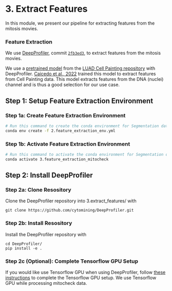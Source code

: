 # 3. Extract Features

In this module, we present our pipeline for extracting features from the mitosis movies.


### Feature Extraction

We use [DeepProfiler](https://github.com/cytomining/DeepProfiler), commit [`2fb3ed3`](https://github.com/cytomining/DeepProfiler/commit/2fb3ed3027cded6676b7e409687322ef67491ec7), to extract features from the mitosis movies. 

We use a [pretrained model](https://github.com/broadinstitute/luad-cell-painting/tree/main/outputs/efn_pretrained/checkpoint) from the [LUAD Cell Painting repository](https://github.com/broadinstitute/luad-cell-painting) with DeepProfiler.
[Caicedo et al., 2022](https://www.molbiolcell.org/doi/10.1091/mbc.E21-11-0538) trained this model to extract features from Cell Painting data.
This model extracts features from the DNA (nuclei) channel and is thus a good selection for our use case.

## Step 1: Setup Feature Extraction Environment

### Step 1a: Create Feature Extraction Environment

```sh
# Run this command to create the conda environment for Segmentation data
conda env create -f 2.feature_extraction_env.yml
```

### Step 1b: Activate Feature Extraction  Environment

```sh
# Run this command to activate the conda environment for Segmentation data
conda activate 3.feature_extraction_mitocheck
```

## Step 2: Install DeepProfiler

### Step 2a: Clone Resository
Clone the DeepProfiler repository into 3.extract_features/ with 

```console
git clone https://github.com/cytomining/DeepProfiler.git
```

### Step 2b: Install Resository
Install the DeepProfiler repository with

```console
cd DeepProfiler/
pip install -e .
```

### Step 2c (Optional): Complete Tensorflow GPU Setup

If you would like use Tensorflow GPU when using DeepProfiler, follow [these instructions](https://www.tensorflow.org/install/pip#3_gpu_setup) to complete the Tensorflow GPU setup.
We use Tensorflow GPU while processing mitocheck data.